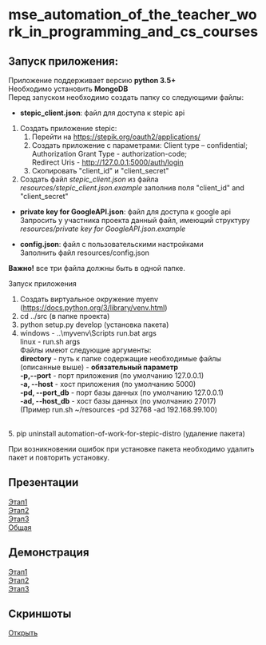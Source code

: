 # mse_automation_of_the_teacher_work_in_programming_and_cs_courses
## Запуск приложения:
Приложение поддерживает версию **python 3.5+** <br>
Необходимо установить **MongoDB** <br>
Перед запуском необходимо создать папку со следующими файлы:
* **stepic_client.json**: файл для доступа к stepic api <br>
1. Создать приложение stepiс:
   1. Перейти на https://stepik.org/oauth2/applications/
   2. Создать приложение с параметрами: 
    Client type – confidential; <br>
    Authorization Grant Type - authorization-code; <br>
    Redirect Uris - http://127.0.0.1:5000/auth/login <br>
   3. Скопировать "client_id" и "client_secret"
2. Создать файл *stepic_client.json* из файла *resources/stepic_client.json.example* заполнив поля "client_id" and "client_secret"

* **private key for GoogleAPI.json**: файл для доступа к google api <br>
 Запросить у участника проекта данный файл, имеющий структуру *resources/private key for GoogleAPI.json.example*
 
* **config.json**: файл с пользовательскими настройками <br>
Заполнить файл resources/config.json

**Важно!** все три файла должны быть в одной папке. <br>

Запуск приложения <br>
1. Создать виртуальное окружение myenv (https://docs.python.org/3/library/venv.html)
2. cd ../src (в папке проекта)
3. python setup.py develop (установка пакета)
4. windows - ..\myvenv\Scripts run.bat args <br>
linux - run.sh args <br>
Файлы имеют следующие аргументы: <br>
**directory** - путь к папке содержащие необходимые файлы (описанные выше) - **обязательный параметр** <br>
**-p,--port** - порт приложения (по умолчанию 127.0.0.1)<br>
**-a, --host** - хост приложения (по умолчанию 5000)<br>
**-pd, --port_db** - порт базы данных (по умолчанию 127.0.0.1)<br>
**-ad, --host_db** -  хост базы данных (по умолчанию 27017)<br>
(Пример run.sh  ~/resources -pd 32768 -ad 192.168.99.100)<br>
<br>
5. pip uninstall automation-of-work-for-stepic-distro (удаление пакета)

При возникновении ошибок при установке пакета необходимо удалить пакет и повторить установку.

## Презентации
[Этап1](https://github.com/moevm/mse_automation_of_the_teacher_work_in_programming_and_cs_courses/raw/master/Presentations/%D0%9F%D1%80%D0%BE%D0%B5%D0%BA%D1%824_%D0%AD%D1%82%D0%B0%D0%BF1.pptx) <br>
[Этап2](https://github.com/moevm/mse_automation_of_the_teacher_work_in_programming_and_cs_courses/blob/master/Presentations/%D0%9F%D1%80%D0%BE%D0%B5%D0%BA%D1%824_%D0%AD%D1%82%D0%B0%D0%BF2.pptx) <br>
[Этап3](https://github.com/moevm/mse_automation_of_the_teacher_work_in_programming_and_cs_courses/blob/master/Presentations/%D0%9F%D1%80%D0%BE%D0%B5%D0%BA%D1%824_%D0%AD%D1%82%D0%B0%D0%BF3.pdf)<br>
[Общая](https://github.com/moevm/mse_automation_of_the_teacher_work_in_programming_and_cs_courses/blob/master/Presentations/%D0%9F%D1%80%D0%BE%D0%B5%D0%BA%D1%824.pdf) <br>

## Демонстрация
[Этап1](https://youtu.be/miiINJJ0cvg) <br>
[Этап2](https://youtu.be/UgXvVSltsDk) <br>
[Этап3](https://youtu.be/TP-iRJ6Fk8Y) <br>
## Скриншоты
[Открыть](https://github.com/moevm/mse_automation_of_the_teacher_work_in_programming_and_cs_courses/raw/master/Screenshots)
